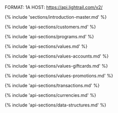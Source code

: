 FORMAT: 1A
HOST: https://api.lightrail.com/v2/

{% include 'sections/introduction-master.md' %}

{% include 'api-sections/customers.md' %}

{% include 'api-sections/programs.md' %}

{% include 'api-sections/values.md' %}

{% include 'api-sections/values-accounts.md' %}

{% include 'api-sections/values-giftcards.md' %}

{% include 'api-sections/values-promotions.md' %}

{% include 'api-sections/transactions.md' %}

{% include 'api-sections/currencies.md' %}

{% include 'api-sections/data-structures.md' %}
